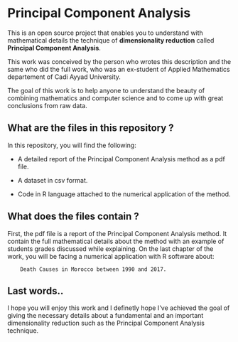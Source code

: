 # **Principal Component Analysis**

This is an open source project that enables you to understand with mathematical details 
the technique of **dimensionality reduction** called **Principal Component Analysis**.

This work was conceived by the person who wrotes this description and the same who did the full work,
who was an ex-student of Applied Mathematics departement of Cadi Ayyad University.

The goal of this work is to help anyone to understand the beauty of combining 
mathematics and computer science and to come up with great conclusions from raw data.


## **What are the files in this repository ?**

In this repository, you will find the following:

- A detailed report of the Principal Component Analysis method as a pdf file.

- A dataset in csv format.

- Code in R language attached to the numerical application of the method.


## **What does the files contain ?**

First, the pdf file is a report of the Principal Component Analysis method. It contain the full mathematical details about the method with an example of students grades discussed while explaining.
On the last chapter of the work, you will be facing a numerical application with R software about:
        
        Death Causes in Morocco between 1990 and 2017.


## **Last words..**

I hope you will enjoy this work and I definetly hope I've achieved the goal of giving the necessary details
about a fundamental and an important dimensionality reduction such as the Principal Component Analysis technique.
